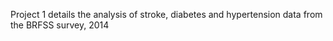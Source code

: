 Project 1 details the analysis of stroke, diabetes and hypertension data from the BRFSS survey, 2014

